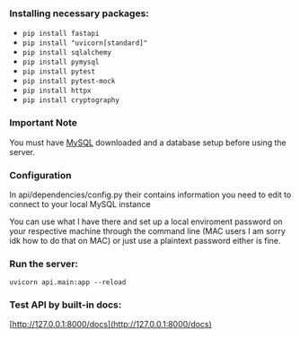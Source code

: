 ### Installing necessary packages:  
* `pip install fastapi`
* `pip install "uvicorn[standard]"`  
* `pip install sqlalchemy`  
* `pip install pymysql`
* `pip install pytest`
* `pip install pytest-mock`
* `pip install httpx`
* `pip install cryptography`
### Important Note
You must have [MySQL](https://dev.mysql.com/downloads/) downloaded and a database setup before using the server.
### Configuration
In api/dependencies/config.py their contains information you need to edit to connect to your local MySQL instance

You can use what I have there and set up a local enviroment password on your respective machine through the command line (MAC users I am sorry idk how to do that on MAC) or just use a plaintext password either is fine.
### Run the server:
`uvicorn api.main:app --reload`
### Test API by built-in docs:
[http://127.0.0.1:8000/docs](http://127.0.0.1:8000/docs)